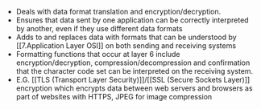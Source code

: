 - Deals with data format translation and encryption/decryption.
- Ensures that data sent by one application can be correctly interpreted by another, even if they use different data formats
- Adds to and replaces data with formats that can be understood by [[7.Application Layer OSI]] on both sending and receiving systems
- Formatting functions that occur at layer 6 include encryption/decryption, compression/decompression and confirmation that the character code set can be interpreted on the receiving system. 
- E.G. [[TLS (Transport Layer Security)]]/[[SSL (Secure Sockets Layer)]] encryption which encrypts data between web servers and browsers as part of websites with HTTPS, JPEG for image compression